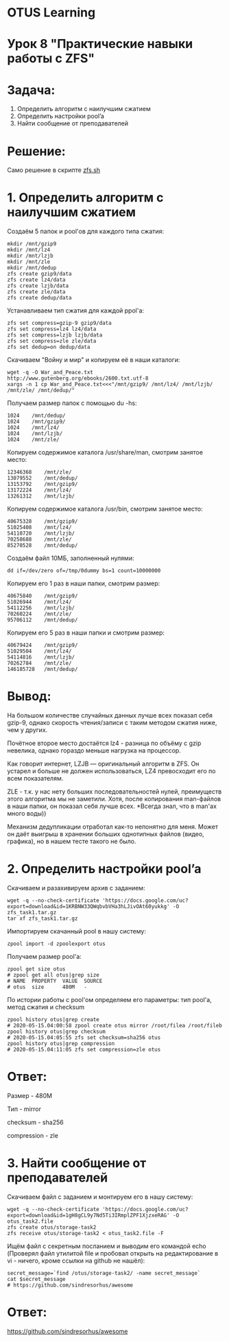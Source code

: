 # OTUS Learning
# Урок 8 "Практические навыки работы с ZFS"


# Задача:

1. Определить алгоритм с наилучшим сжатием
2. Определить настройки pool’a
3. Найти сообщение от преподавателей

# Решение:

Само решение в скрипте [zfs.sh](zfs.sh)

# 1. Определить алгоритм с наилучшим сжатием
Создаём 5 папок и pool'ов для каждого типа сжатия:
```
mkdir /mnt/gzip9
mkdir /mnt/lz4
mkdir /mnt/lzjb
mkdir /mnt/zle
mkdir /mnt/dedup
zfs create gzip9/data
zfs create lz4/data
zfs create lzjb/data
zfs create zle/data
zfs create dedup/data
```
Устанавливаем тип сжатия для каждой ppol'а:
```
zfs set compress=gzip-9 gzip9/data
zfs set compress=lz4 lz4/data
zfs set compress=lzjb lzjb/data
zfs set compress=zle zle/data
zfs set dedup=on dedup/data
```
Скачиваем "Войну и мир" и копируем её в наши каталоги:
```
wget -q -O War_and_Peace.txt http://www.gutenberg.org/ebooks/2600.txt.utf-8
xargs -n 1 cp War_and_Peace.txt<<<"/mnt/gzip9/ /mnt/lz4/ /mnt/lzjb/ /mnt/zle/ /mnt/dedup/"
```
Получаем размер папок с помощью du -hs:
```
1024	/mnt/dedup/
1024	/mnt/gzip9/
1024	/mnt/lz4/
1024	/mnt/lzjb/
1024	/mnt/zle/
```
Копируем содержимое каталога /usr/share/man, смотрим занятое место:
```
12346368	/mnt/zle/
13079552	/mnt/dedup/
13153792	/mnt/gzip9/
13172224	/mnt/lz4/
13261312	/mnt/lzjb/
```
Копируем содержимое каталога /usr/bin, смотрим занятое место:
```
40675328	/mnt/gzip9/
51025408	/mnt/lz4/
54110720	/mnt/lzjb/
70258688	/mnt/zle/
85270528	/mnt/dedup/
```
Создаём файл 10МБ, заполненный нулями:
```
dd if=/dev/zero of=/tmp/0dummy bs=1 count=10000000
```
Копируем его 1 раз в наши папки, смотрим размер:
```
40675840	/mnt/gzip9/
51026944	/mnt/lz4/
54112256	/mnt/lzjb/
70260224	/mnt/zle/
95706112	/mnt/dedup/
```
Копируем его 5 раз в наши папки и смотрим размер:
```
40679424	/mnt/gzip9/
51029504	/mnt/lz4/
54114816	/mnt/lzjb/
70262784	/mnt/zle/
146185728	/mnt/dedup/
```
# Вывод:

На большом количестве случайных данных лучше всех показал себя gzip-9, однако скорость чтения/записи с таким методом сжатия ниже, чем у других.

Почётное второе место достаётся lz4 - разница по объёму с gzip невелика, однако гораздо меньше нагрузка на процессор.

Как говорит интернет, LZJB — оригинальный алгоритм в ZFS. Он устарел и больше не должен использоваться, LZ4 превосходит его по всем показателям.

ZLE - т.к. у нас нету больших последовательностей нулей, преимуществ этого алгоритма мы не заметили. Хотя, после копирования man-файлов в наши папки, он показал себя лучше всех. *Всегда знал, что в man'ах много воды))

Механизм дедупликации отработал как-то непонятно для меня. Может он даёт выигрыш в хранении больших однотипных файлов (видео, графика), но в нашем тесте такого не было.

# 2. Определить настройки pool’a

Скачиваем и разахивируем архив с заданием:
```
wget -q --no-check-certificate 'https://docs.google.com/uc?export=download&id=1KRBNW33QWqbvbVHa3hLJivOAt60yukkg' -O zfs_task1.tar.gz
tar xf zfs_task1.tar.gz
```
Импортируем скачанный pool в нашу систему:
```
zpool import -d zpoolexport otus
```
Получаем размер pool'а:
```
zpool get size otus
# zpool get all otus|grep size
# NAME  PROPERTY  VALUE  SOURCE
# otus  size      480M   -
```
По истории работы с pool'ом определяем его параметры:
тип pool'а, метод сжатия и checksum
```
zpool history otus|grep create
# 2020-05-15.04:00:58 zpool create otus mirror /root/filea /root/fileb
zpool history otus|grep checksum
# 2020-05-15.04:05:55 zfs set checksum=sha256 otus
zpool history otus|grep compression
# 2020-05-15.04:11:05 zfs set compression=zle otus
```
# Ответ:

Размер - 480M

Тип - mirror

checksum - sha256

compression - zle

# 3. Найти сообщение от преподавателей
Скачиваем файл с заданием и монтируем его в нашу систему:
```
wget -q --no-check-certificate 'https://docs.google.com/uc?export=download&id=1gH8gCL9y7Nd5Ti3IRmplZPF1XjzxeRAG' -O otus_task2.file
zfs create otus/storage-task2
zfs receive otus/storage-task2 < otus_task2.file -F
```
Ищём файл с секретным посланием и выводим его командой echo
(Проверял файл утилитой file и пробовал открыть на редактирование в vi - 
ничего, кроме ссылки на github не нашёл):
```
secret_message=`find /otus/storage-task2/ -name secret_message`
cat $secret_message
# https://github.com/sindresorhus/awesome
```
# Ответ:
https://github.com/sindresorhus/awesome
